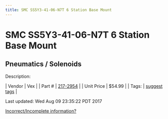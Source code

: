 ```yaml
---
title: SMC SS5Y3-41-06-N7T 6 Station Base Mount
---
```


# SMC SS5Y3-41-06-N7T 6 Station Base Mount
## Pneumatics / Solenoids
Description: 	 

| Vendor | Vex | 
| Part # | [217-2954](http://www.vexrobotics.com/solenoids-and-manifolds.html) | 
| Unit Price | $54.99 | 
| Tags: | [suggest tags](https://docs.google.com/forms/d/e/1FAIpQLSeWyY8v3RgOty-MyWmh9U0iivNYN_molChYyS-0U-o-kOAv_g/viewform) | 

Last updated: Wed Aug 09 23:35:22 PDT 2017

 [Incorrect/Incomplete information?](https://docs.google.com/forms/d/e/1FAIpQLSeWyY8v3RgOty-MyWmh9U0iivNYN_molChYyS-0U-o-kOAv_g/viewform)